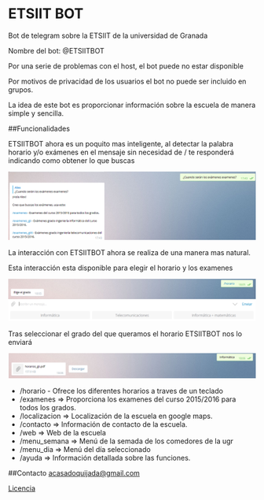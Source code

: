 # ETSIIT BOT
Bot de telegram sobre la ETSIIT de la universidad de Granada

Nombre del bot: @ETSIITBOT

Por una serie de problemas con el host, el bot puede no estar disponible

Por motivos de privacidad de los usuarios el bot no puede ser incluido en grupos.

La idea de este bot es proporcionar información sobre la escuela de manera simple y sencilla.

##Funcionalidades

ETSIITBOT ahora es un poquito mas inteligente, al detectar la palabra horario y/o exámenes en el mensaje
sin necesidad de / te responderá indicando como obtener lo que buscas

![Captura1](Imagenes/pasiva.png)

La interacción con ETSIITBOT ahora se realiza de una manera mas natural.

Esta interacción esta disponible para elegir el horario y los examenes

![Captura2](Imagenes/horario1.png)

Tras seleccionar el grado del que queramos el horario ETSIITBOT nos lo enviará

![Captura3](Imagenes/horario2.png)

* /horario - Ofrece los diferentes horarios a traves de un teclado
* /examenes => Proporciona los examenes del curso 2015/2016 para todos los grados.
* /localizacion => Localización de la escuela en google maps.
* /contacto => Información de contacto de la escuela.
* /web => Web de la escuela
* /menu_semana => Menú de la semada de los comedores de la ugr
* /menu_dia => Menú del día seleccionado
* /ayuda => Información detallada sobre las funciones.

##Contacto
acasadoquijada@gmail.com

[Licencia](https://github.com/acasadoquijada/ETSIIT_BOT/blob/master/LICENSE)
